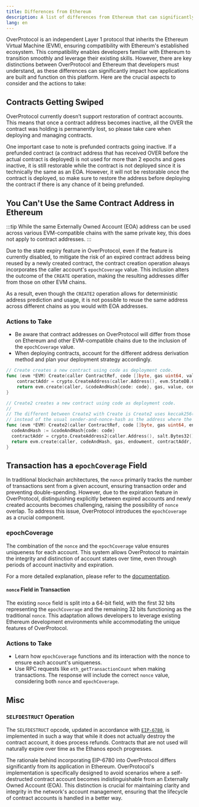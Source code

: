 ```yaml
---
title: Differences from Ethereum
description: A list of differences from Ethereum that can significantly impact how applications are built and function on this platform.
lang: en
---
```


OverProtocol is an independent Layer 1 protocol that inherits the Ethereum Virtual Machine (EVM), ensuring compatibility with Ethereum's established ecosystem. This compatibility enables developers familiar with Ethereum to transition smoothly and leverage their existing skills. However, there are key distinctions between OverProtocol and Ethereum that developers must understand, as these differences can significantly impact how applications are built and function on this platform. Here are the crucial aspects to consider and the actions to take:

## Contracts Getting Swiped
OverProtocol currently doesn’t support restoration of contract accounts. This means that once a contract address becomes inactive, all the OVER the contract was holding is permanently lost, so please take care when deploying and managing contracts.

One important case to note is prefunded contracts going inactive. If a prefunded contract (a contract address that has received OVER before the actual contract is deployed) is not used for more than 2 epochs and goes inactive, it is still restorable while the contract is not deployed since it is technically the same as an EOA. However, it will not be restorable once the contract is deployed, so make sure to restore the address before deploying the contract if there is any chance of it being prefunded. 

## You Can't Use the Same Contract Address in Ethereum

:::tip
While the same Externally Owned Account (EOA) address can be used across various EVM-compatible chains with the same private key, this does not apply to contract addresses.
:::

Due to the state expiry feature in OverProtocol, even if the feature is currently disabled, to mitigate the risk of an expired contract address being reused by a newly created contract, the contract creation operation always incorporates the caller account's `epochCoverage` value. This inclusion alters the outcome of the `CREATE` operation, making the resulting addresses differ from those on other EVM chains.

As a result, even though the `CREATE2` operation allows for deterministic address prediction and usage, it is not possible to reuse the same address across different chains as you would with EOA addresses.

### Actions to Take

- Be aware that contract addresses on OverProtocol will differ from those on Ethereum and other EVM-compatible chains due to the inclusion of the `epochCoverage` value.
- When deploying contracts, account for the different address derivation method and plan your deployment strategy accordingly.

```go
// Create creates a new contract using code as deployment code.
func (evm *EVM) Create(caller ContractRef, code []byte, gas uint64, value *big.Int) (ret []byte, contractAddr common.Address, leftOverGas uint64, err error) {
	contractAddr = crypto.CreateAddress(caller.Address(), evm.StateDB.GetTxNonce(caller.Address())) // GetTxNonce = epochCoverage || Nonce
	return evm.create(caller, &codeAndHash{code: code}, gas, value, contractAddr, CREATE)
}

// Create2 creates a new contract using code as deployment code.
//
// The different between Create2 with Create is Create2 uses keccak256(0xff ++ msg.sender ++ salt ++ keccak256(init_code))[12:]
// instead of the usual sender-and-nonce-hash as the address where the contract is initialized at.
func (evm *EVM) Create2(caller ContractRef, code []byte, gas uint64, endowment *big.Int, salt *uint256.Int) (ret []byte, contractAddr common.Address, leftOverGas uint64, err error) {
  codeAndHash := &codeAndHash{code: code}
  contractAddr = crypto.CreateAddress2(caller.Address(), salt.Bytes32(), codeAndHash.Hash().Bytes())
  return evm.create(caller, codeAndHash, gas, endowment, contractAddr, CREATE2)
}
```

## Transaction has a `epochCoverage` Field

In traditional blockchain architectures, the `nonce` primarily tracks the number of transactions sent from a given account, ensuring transaction order and preventing double-spending. However, due to the expiration feature in OverProtocol, distinguishing explicitly between expired accounts and newly created accounts becomes challenging, raising the possibility of `nonce` overlap. To address this issue, OverProtocol introduces the `epochCoverage` as a crucial component.

### epochCoverage

The combination of the `nonce` and the `epochCoverage` value ensures uniqueness for each account. This system allows OverProtocol to maintain the integrity and distinction of account states over time, even through periods of account inactivity and expiration.

For a more detailed explanation, please refer to the [documentation](/learn/key-features/layered-architecture/ethanos#dealing-with-crumb-accounts-restored-epoch).

#### `nonce` Field in Transaction

The existing `nonce` field is split into a 64-bit field, with the first 32 bits representing the `epochCoverage` and the remaining 32 bits functioning as the traditional `nonce`. This adaptation allows developers to leverage existing Ethereum development environments while accommodating the unique features of OverProtocol.

### Actions to Take

- Learn how `epochCoverage` functions and its interaction with the nonce to ensure each account's uniqueness.
- Use RPC requests like `eth_getTransactionCount` when making transactions. The response will include the correct `nonce` value, considering both `nonce` and `epochCoverage`.

## Misc

### `SELFDESTRUCT` Operation

The `SELFDESTRUCT` opcode, updated in accordance with [`EIP-6780`](https://eips.ethereum.org/EIPS/eip-6780), is implemented in such a way that while it does not actually destroy the contract account, it does process refunds. Contracts that are not used will naturally expire over time as the Ethanos epoch progresses.

The rationale behind incorporating EIP-6780 into OverProtocol differs significantly from its application in Ethereum. OverProtocol's implementation is specifically designed to avoid scenarios where a self-destructed contract account becomes indistinguishable from an Externally Owned Account (EOA). This distinction is crucial for maintaining clarity and integrity in the network's account management, ensuring that the lifecycle of contract accounts is handled in a better way.

